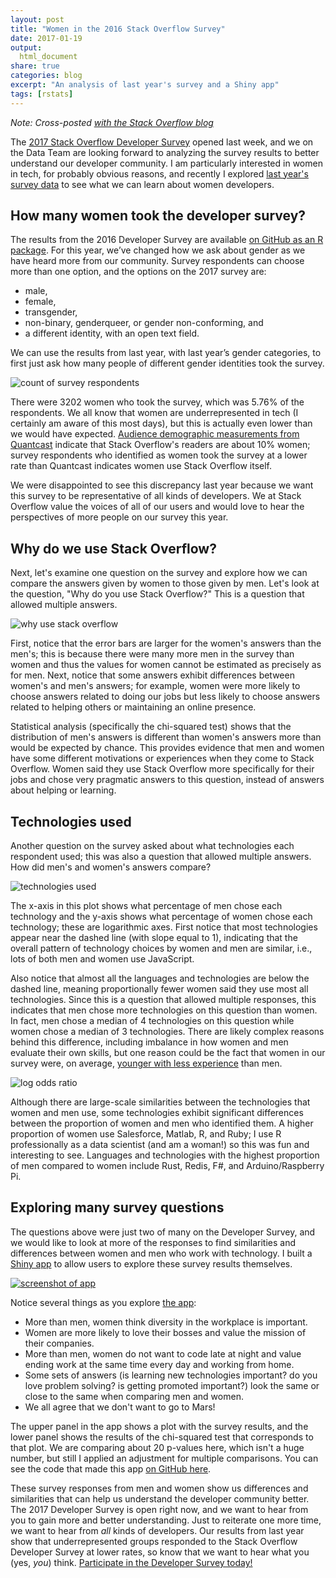 ```yaml
---
layout: post
title: "Women in the 2016 Stack Overflow Survey"
date: 2017-01-19
output:
  html_document
share: true
categories: blog
excerpt: "An analysis of last year's survey and a Shiny app"
tags: [rstats]
---
```


*Note: Cross-posted [with the Stack Overflow blog](https://stackoverflow.blog/2017/01/women-in-the-2016-stack-over-survey/)*

The [2017 Stack Overflow Developer Survey](https://www.surveymonkey.com/r/DWZ2672) opened last week, and we on the Data Team are looking forward to analyzing the survey results to better understand our developer community. I am particularly interested in women in tech, for probably obvious reasons, and recently I explored [last year's survey data](http://stackoverflow.com/research/developer-survey-2016) to see what we can learn about women developers.

## How many women took the developer survey?

The results from the 2016 Developer Survey are available [on GitHub as an R package](https://github.com/dgrtwo/stacksurveyr). For this year, we’ve changed how we ask about gender as we have heard more from our community. Survey respondents can choose more than one option, and the options on the 2017 survey are: 

- male,
- female,
- transgender,
- non-binary, genderqueer, or gender non-conforming, and
- a different identity, with an open text field.

We can use the results from last year, with last year’s gender categories, to first just ask how many people of different gender identities took the survey.

![count of survey respondents](/figs/2017-01-19-Women-Survey/counts-1.png)

There were 3202 women who took the survey, which was 5.76% of the respondents. We all know that women are underrepresented in tech (I certainly am aware of this most days), but this is actually even lower than we would have expected. [Audience demographic measurements from Quantcast](https://www.quantcast.com/stackoverflow.com#demographicsCard) indicate that Stack Overflow's readers are about 10% women; survey respondents who identified as women took the survey at a lower rate than Quantcast indicates women use Stack Overflow itself.

We were disappointed to see this discrepancy last year because we want this survey to be representative of all kinds of developers. We at Stack Overflow value the voices of all of our users and would love to hear the perspectives of more people on our survey this year.

## Why do we use Stack Overflow?

Next, let's examine one question on the survey and explore how we can compare the answers given by women to those given by men. Let's look at the question, "Why do you use Stack Overflow?" This is a question that allowed multiple answers.

![why use stack overflow](/figs/2017-01-19-Women-Survey/why_so-1.png)

First, notice that the error bars are larger for the women's answers than the men's; this is because there were many more men in the survey than women and thus the values for women cannot be estimated as precisely as for men. Next, notice that some answers exhibit differences between women's and men's answers; for example, women were more likely to choose answers related to doing our jobs but less likely to choose answers related to helping others or maintaining an online presence.



Statistical analysis (specifically the chi-squared test) shows that the distribution of men's answers is different than women's answers more than would be expected by chance. This provides evidence that men and women have some different motivations or experiences when they come to Stack Overflow. Women said they use Stack Overflow more specifically for their jobs and chose very pragmatic answers to this question, instead of answers about helping or learning.

## Technologies used

Another question on the survey asked about what technologies each respondent used; this was also a question that allowed multiple answers. How did men's and women's answers compare?

![technologies used](/figs/2017-01-19-Women-Survey/tech_do-1.png)



The x-axis in this plot shows what percentage of men chose each technology and the y-axis shows what percentage of women chose each technology; these are logarithmic axes. First notice that most technologies appear near the dashed line (with slope equal to 1), indicating that the overall pattern of technology choices by women and men are similar, i.e., lots of both men and women use JavaScript. 

Also notice that almost all the languages and technologies are below the dashed line, meaning proportionally fewer women said they use most all technologies. Since this is a question that allowed multiple responses, this indicates that men chose more technologies on this question than women. In fact, men chose a median of 4 technologies on this question while women chose a median of 3 technologies. There are likely complex reasons behind this difference, including imbalance in how women and men evaluate their own skills, but one reason could be the fact that women in our survey were, on average, [younger with less experience](http://stackoverflow.com/research/developer-survey-2016#gender-experience) than men.


![log odds ratio](/figs/2017-01-19-Women-Survey/logs_odds-1.png)

Although there are large-scale similarities between the technologies that women and men use, some technologies exhibit significant differences between the proportion of women and men who identified them. A higher proportion of women use Salesforce, Matlab, R, and Ruby; I use R professionally as a data scientist (and am a woman!) so this was fun and interesting to see. Languages and technologies with the highest proportion of men compared to women include Rust, Redis, F#, and Arduino/Raspberry Pi. 

## Exploring many survey questions

The questions above were just two of many on the Developer Survey, and we would like to look at more of the responses to find similarities and differences between women and men who work with technology. I built a [Shiny app](https://juliasilge.shinyapps.io/survey2016/) to allow users to explore these survey results themselves.

[![screenshot of app](/figs/2017-01-19-Women-Survey/screenshot.png)](https://juliasilge.shinyapps.io/survey2016/)

Notice several things as you explore [the app](https://juliasilge.shinyapps.io/survey2016/):

- More than men, women think diversity in the workplace is important.
- Women are more likely to love their bosses and value the mission of their companies.
- More than men, women do not want to code late at night and value ending work at the same time every day and working from home.
- Some sets of answers (is learning new technologies important? do you love problem solving? is getting promoted important?) look the same or close to the same when comparing men and women.
- We all agree that we don't want to go to Mars!

The upper panel in the app shows a plot with the survey results, and the lower panel shows the results of the chi-squared test that corresponds to that plot. We are comparing about 20 p-values here, which isn't a huge number, but still I applied an adjustment for multiple comparisons. You can see the code that made this app [on GitHub here](https://github.com/juliasilge/stacksurveyapp).

These survey responses from men and women show us differences and similarities that can help us understand the developer community better. The 2017 Developer Survey is open right now, and we want to hear from you to gain more and better understanding. Just to reiterate one more time, we want to hear from *all* kinds of developers. Our results from last year show that underrepresented groups responded to the Stack Overflow Developer Survey at lower rates, so know that we want to hear what you (yes, *you*) think. [Participate in the Developer Survey today!](https://www.surveymonkey.com/r/DWZ2672)